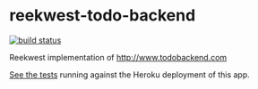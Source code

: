# reekwest-todo-backend

[![build status](https://travis-ci.org/reekwest/reekwest-todo-backend.svg?branch=master)](https://travis-ci.org/reekwest/reekwest-todo-backend.svg?branch=master)

Reekwest implementation of http://www.todobackend.com

[See the tests](http://www.todobackend.com/specs/index.html?https://reekwest-todo-backend.herokuapp.com) running against the Heroku deployment of this app.

